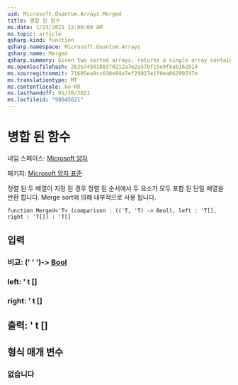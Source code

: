 ```yaml
---
uid: Microsoft.Quantum.Arrays.Merged
title: 병합 된 함수
ms.date: 1/23/2021 12:00:00 AM
ms.topic: article
qsharp.kind: function
qsharp.namespace: Microsoft.Quantum.Arrays
qsharp.name: Merged
qsharp.summary: Given two sorted arrays, returns a single array containing the elements of both in sorted order. Used internally by merge sort.
ms.openlocfilehash: 262e7450188370212a7e2a57bf15e9f8ab162814
ms.sourcegitcommit: 71605ea9cc630e84e7ef29027e1f0ea06299747e
ms.translationtype: MT
ms.contentlocale: ko-KR
ms.lasthandoff: 01/26/2021
ms.locfileid: "98845621"
---
```

# <a name="merged-function"></a>병합 된 함수

네임 스페이스: [Microsoft 양자](xref:Microsoft.Quantum.Arrays)

패키지: [Microsoft 양자 표준](https://nuget.org/packages/Microsoft.Quantum.Standard)


정렬 된 두 배열이 지정 된 경우 정렬 된 순서에서 두 요소가 모두 포함 된 단일 배열을 반환 합니다. Merge sort에 의해 내부적으로 사용 됩니다.

```qsharp
function Merged<'T> (comparison : (('T, 'T) -> Bool), left : 'T[], right : 'T[]) : 'T[]
```


## <a name="input"></a>입력

### <a name="comparison--tt---bool"></a>비교: (' ' ')-> [Bool](xref:microsoft.quantum.lang-ref.bool)




### <a name="left--t"></a>left: ' t []




### <a name="right--t"></a>right: ' t []





## <a name="output--t"></a>출력: ' t []



## <a name="type-parameters"></a>형식 매개 변수

### <a name="t"></a>없습니다


